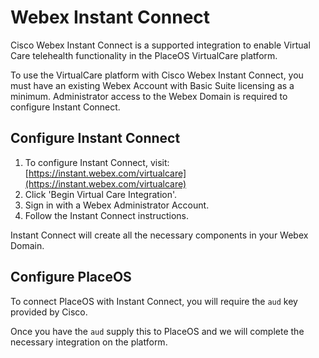 # Webex Instant Connect

Cisco Webex Instant Connect is a supported integration to enable Virtual Care telehealth functionality in the PlaceOS VirtualCare platform.

To use the VirtualCare platform with Cisco Webex Instant Connect, you must have an existing Webex Account with Basic Suite licensing as a minimum. Administrator access to the Webex Domain is required to configure Instant Connect.

## Configure Instant Connect

1. To configure Instant Connect, visit: [https://instant.webex.com/virtualcare](https://instant.webex.com/virtualcare)
2. Click 'Begin Virtual Care Integration'.
3. Sign in with a Webex Administrator Account.
4. Follow the Instant Connect instructions.

Instant Connect will create all the necessary components in your Webex Domain.

## Configure PlaceOS

To connect PlaceOS with Instant Connect, you will require the `aud` key provided by Cisco.&#x20;

Once you have the `aud` supply this to PlaceOS and we will complete the necessary integration on the platform.&#x20;

